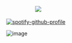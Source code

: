   ㅤㅤㅤㅤㅤㅤ![](https://komarev.com/ghpvc/?username=your-github-username&color=7e7e7e)

 [![spotify-github-profile](https://spotify-github-profile.kittinanx.com/api/view?uid=31urjbmjokxo2f7g3gr446y7o2gm&cover_image=true&theme=novatorem&show_offline=true&background_color=121212&interchange=false&bar_color_cover=false&bar_color=7e7e7e7e)](https://github.com/kittinan/spotify-github-profile)

![image](https://github.com/user-attachments/assets/c1b7fbc9-0d90-48f9-a844-6ec97cf4f7f8)




